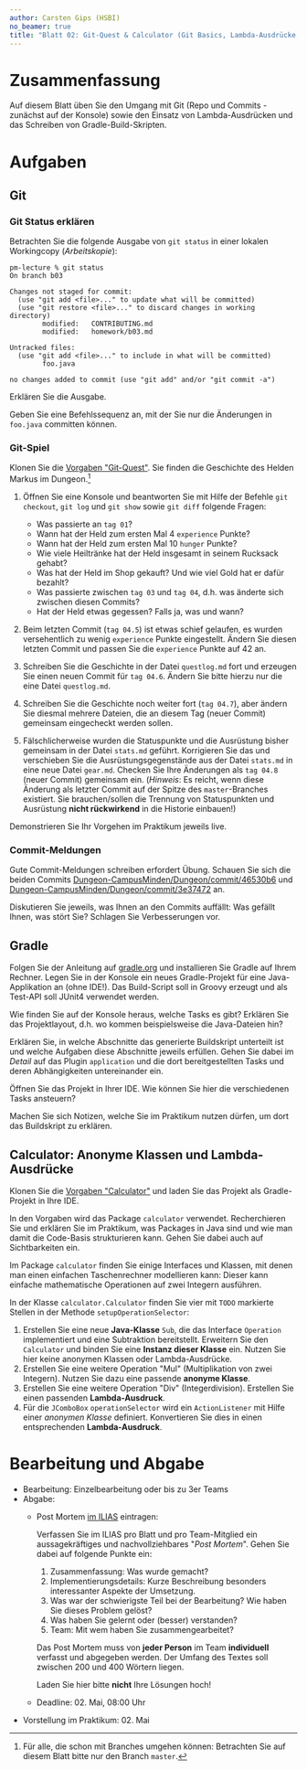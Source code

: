 ```yaml
---
author: Carsten Gips (HSBI)
no_beamer: true
title: "Blatt 02: Git-Quest & Calculator (Git Basics, Lambda-Ausdrücke, Gradle)"
---
```


# Zusammenfassung

Auf diesem Blatt üben Sie den Umgang mit Git (Repo und Commits - zunächst auf der
Konsole) sowie den Einsatz von Lambda-Ausdrücken und das Schreiben von
Gradle-Build-Skripten.

# Aufgaben

## Git

### Git Status erklären

Betrachten Sie die folgende Ausgabe von `git status` in einer lokalen Workingcopy
(*Arbeitskopie*):

    pm-lecture % git status
    On branch b03

    Changes not staged for commit:
      (use "git add <file>..." to update what will be committed)
      (use "git restore <file>..." to discard changes in working directory)
            modified:   CONTRIBUTING.md
            modified:   homework/b03.md

    Untracked files:
      (use "git add <file>..." to include in what will be committed)
            foo.java

    no changes added to commit (use "git add" and/or "git commit -a")

Erklären Sie die Ausgabe.

Geben Sie eine Befehlssequenz an, mit der Sie nur die Änderungen in `foo.java`
committen können.

### Git-Spiel

Klonen Sie die [Vorgaben
"Git-Quest"](https://github.com/Programmiermethoden-CampusMinden/prog2_ybel_gitquest).
Sie finden die Geschichte des Helden Markus im Dungeon.[^1]

1.  Öffnen Sie eine Konsole und beantworten Sie mit Hilfe der Befehle
    `git checkout`, `git log` und `git show` sowie `git diff` folgende Fragen:

    -   Was passierte an `tag 01`?
    -   Wann hat der Held zum ersten Mal 4 `experience` Punkte?
    -   Wann hat der Held zum ersten Mal 10 `hunger` Punkte?
    -   Wie viele Heiltränke hat der Held insgesamt in seinem Rucksack gehabt?
    -   Was hat der Held im Shop gekauft? Und wie viel Gold hat er dafür bezahlt?
    -   Was passierte zwischen `tag 03` und `tag 04`, d.h. was änderte sich zwischen
        diesen Commits?
    -   Hat der Held etwas gegessen? Falls ja, was und wann?

2.  Beim letzten Commit (`tag 04.5`) ist etwas schief gelaufen, es wurden
    versehentlich zu wenig `experience` Punkte eingestellt. Ändern Sie diesen
    letzten Commit und passen Sie die `experience` Punkte auf 42 an.

3.  Schreiben Sie die Geschichte in der Datei `questlog.md` fort und erzeugen Sie
    einen neuen Commit für `tag 04.6`. Ändern Sie bitte hierzu nur die eine Datei
    `questlog.md`.

4.  Schreiben Sie die Geschichte noch weiter fort (`tag 04.7`), aber ändern Sie
    diesmal mehrere Dateien, die an diesem Tag (neuer Commit) gemeinsam eingecheckt
    werden sollen.

5.  Fälschlicherweise wurden die Statuspunkte und die Ausrüstung bisher gemeinsam in
    der Datei `stats.md` geführt. Korrigieren Sie das und verschieben Sie die
    Ausrüstungsgegenstände aus der Datei `stats.md` in eine neue Datei `gear.md`.
    Checken Sie Ihre Änderungen als `tag 04.8` (neuer Commit) gemeinsam ein.
    (*Hinweis*: Es reicht, wenn diese Änderung als letzter Commit auf der Spitze des
    `master`-Branches existiert. Sie brauchen/sollen die Trennung von Statuspunkten
    und Ausrüstung **nicht rückwirkend** in die Historie einbauen!)

Demonstrieren Sie Ihr Vorgehen im Praktikum jeweils live.

### Commit-Meldungen

Gute Commit-Meldungen schreiben erfordert Übung. Schauen Sie sich die beiden Commits
[Dungeon-CampusMinden/Dungeon/commit/46530b6](https://github.com/Dungeon-CampusMinden/Dungeon/commit/46530b6dc970a8cedb0610b92268b9c78345e067)
und
[Dungeon-CampusMinden/Dungeon/commit/3e37472](https://github.com/Dungeon-CampusMinden/Dungeon/commit/3e3747220ade538b4c974a520cc9104121789aa1)
an.

Diskutieren Sie jeweils, was Ihnen an den Commits auffällt: Was gefällt Ihnen, was
stört Sie? Schlagen Sie Verbesserungen vor.

## Gradle

Folgen Sie der Anleitung auf [gradle.org](https://gradle.org/) und installieren Sie
Gradle auf Ihrem Rechner. Legen Sie in der Konsole ein neues Gradle-Projekt für eine
Java-Applikation an (ohne IDE!). Das Build-Script soll in Groovy erzeugt und als
Test-API soll JUnit4 verwendet werden.

Wie finden Sie auf der Konsole heraus, welche Tasks es gibt? Erklären Sie das
Projektlayout, d.h. wo kommen beispielsweise die Java-Dateien hin?

Erklären Sie, in welche Abschnitte das generierte Buildskript unterteilt ist und
welche Aufgaben diese Abschnitte jeweils erfüllen. Gehen Sie dabei im *Detail* auf
das Plugin `application` und die dort bereitgestellten Tasks und deren
Abhängigkeiten untereinander ein.

Öffnen Sie das Projekt in Ihrer IDE. Wie können Sie hier die verschiedenen Tasks
ansteuern?

Machen Sie sich Notizen, welche Sie im Praktikum nutzen dürfen, um dort das
Buildskript zu erklären.

## Calculator: Anonyme Klassen und Lambda-Ausdrücke

Klonen Sie die [Vorgaben
"Calculator"](https://github.com/Programmiermethoden-CampusMinden/prog2_ybel_calculator)
und laden Sie das Projekt als Gradle-Projekt in Ihre IDE.

In den Vorgaben wird das Package `calculator` verwendet. Recherchieren Sie und
erklären Sie im Praktikum, was Packages in Java sind und wie man damit die
Code-Basis strukturieren kann. Gehen Sie dabei auch auf Sichtbarkeiten ein.

Im Package `calculator` finden Sie einige Interfaces und Klassen, mit denen man
einen einfachen Taschenrechner modellieren kann: Dieser kann einfache mathematische
Operationen auf zwei Integern ausführen.

In der Klasse `calculator.Calculator` finden Sie vier mit `TODO` markierte Stellen
in der Methode `setupOperationSelector`:

1.  Erstellen Sie eine neue **Java-Klasse** `Sub`, die das Interface `Operation`
    implementiert und eine Subtraktion bereitstellt. Erweitern Sie den `Calculator`
    und binden Sie eine **Instanz dieser Klasse** ein. Nutzen Sie hier keine
    anonymen Klassen oder Lambda-Ausdrücke.
2.  Erstellen Sie eine weitere Operation "Mul" (Multiplikation von zwei Integern).
    Nutzen Sie dazu eine passende **anonyme Klasse**.
3.  Erstellen Sie eine weitere Operation "Div" (Integerdivision). Erstellen Sie
    einen passenden **Lambda-Ausdruck**.
4.  Für die `JComboBox` `operationSelector` wird ein `ActionListener` mit Hilfe
    einer *anonymen Klasse* definiert. Konvertieren Sie dies in einen entsprechenden
    **Lambda-Ausdruck**.

# Bearbeitung und Abgabe

-   Bearbeitung: Einzelbearbeitung oder bis zu 3er Teams
-   Abgabe:
    -   Post Mortem [im
        ILIAS](https://www.hsbi.de/elearning/goto.php?target=exc_1514856&client_id=FH-Bielefeld)
        eintragen:

        Verfassen Sie im ILIAS pro Blatt und pro Team-Mitglied ein aussagekräftiges
        und nachvollziehbares "*Post Mortem*". Gehen Sie dabei auf folgende Punkte
        ein:

        1.  Zusammenfassung: Was wurde gemacht?
        2.  Implementierungsdetails: Kurze Beschreibung besonders interessanter
            Aspekte der Umsetzung.
        3.  Was war der schwierigste Teil bei der Bearbeitung? Wie haben Sie dieses
            Problem gelöst?
        4.  Was haben Sie gelernt oder (besser) verstanden?
        5.  Team: Mit wem haben Sie zusammengearbeitet?

        Das Post Mortem muss von **jeder Person** im Team **individuell** verfasst
        und abgegeben werden. Der Umfang des Textes soll zwischen 200 und 400
        Wörtern liegen.

        Laden Sie hier bitte **nicht** Ihre Lösungen hoch!

    -   Deadline: 02. Mai, 08:00 Uhr
-   Vorstellung im Praktikum: 02. Mai

[^1]: Für alle, die schon mit Branches umgehen können: Betrachten Sie auf diesem
    Blatt bitte nur den Branch `master`.
